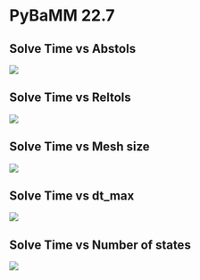 # PyBaMM 22.7

## Solve Time vs Abstols

<img src='./benchmark_images/time_vs_abstols_22.7.png'>

## Solve Time vs Reltols

<img src='./benchmark_images/time_vs_reltols_22.7.png'>

## Solve Time vs Mesh size

<img src='./benchmark_images/time_vs_mesh_size_22.7.png'>

## Solve Time vs dt_max

<img src='./benchmark_images/time_vs_dt_max_22.7.png'>

## Solve Time vs Number of states

<img src='./benchmark_images/time_vs_no_of_states_22.7.png'>
